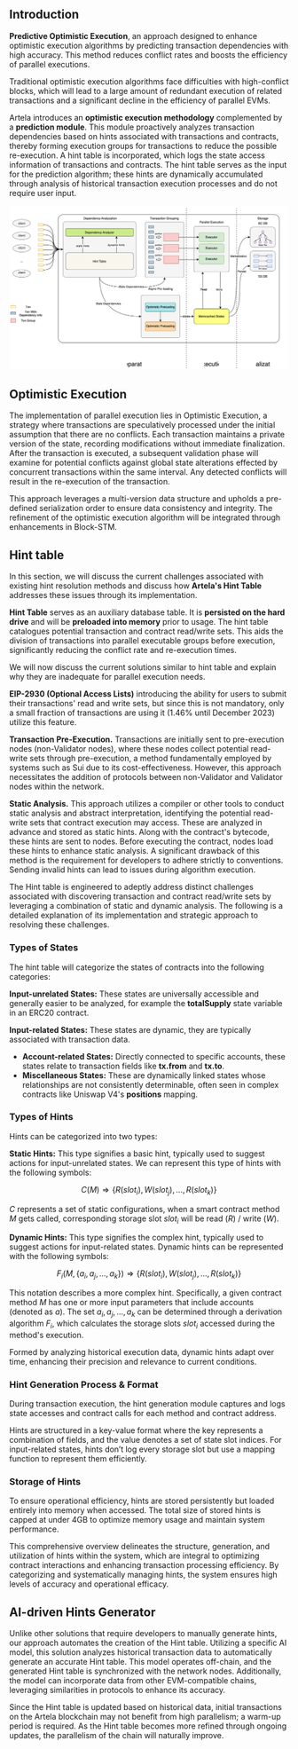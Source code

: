 ## Introduction

**Predictive Optimistic Execution**, an approach designed to enhance optimistic execution algorithms by predicting transaction dependencies with high accuracy. This method reduces conflict rates and boosts the efficiency of parallel executions.

Traditional optimistic execution algorithms face difficulties with high-conflict blocks, which will lead to a large amount of redundant execution of related transactions and a significant decline in the efficiency of parallel EVMs.

Artela introduces an **optimistic execution methodology** complemented by a **prediction module**. This module proactively analyzes transaction dependencies based on hints associated with transactions and contracts, thereby forming execution groups for transactions to reduce the possible re-execution. A hint table is incorporated, which logs the state access information of transactions and contracts. The hint table serves as the input for the prediction algorithm; these hints are dynamically accumulated through analysis of historical transaction execution processes and do not require user input.

![Predictive Optimistic Execution](./img/parallel-execution.svg)

## Optimistic Execution

The implementation of parallel execution lies in Optimistic Execution, a strategy where transactions are speculatively processed under the initial assumption that there are no conflicts. Each transaction maintains a private version of the state, recording modifications without immediate finalization. After the transaction is executed, a subsequent validation phase will examine for potential conflicts against global state alterations effected by concurrent transactions within the same interval. Any detected conflicts will result in the re-execution of the transaction.

This approach leverages a multi-version data structure and upholds a pre-defined serialization order to ensure data consistency and integrity. The refinement of the optimistic execution algorithm will be integrated through enhancements in Block-STM.

## Hint table

In this section, we will discuss the current challenges associated with existing hint resolution methods and discuss how **Artela's Hint Table** addresses these issues through its implementation.

**Hint Table** serves as an auxiliary database table. It is **persisted on the hard drive** and will be **preloaded into memory** prior to usage. The hint table catalogues potential transaction and contract read/write sets. This aids the division of transactions into parallel executable groups before execution, significantly reducing the conflict rate and re-execution times.

We will now discuss the current solutions similar to hint table and explain why they are inadequate for parallel execution needs.

**EIP-2930 (Optional Access Lists)** introducing the ability for users to submit their transactions' read and write sets, but since this is not mandatory, only a small fraction of transactions are using it (1.46% until December 2023) utilize this feature.

**Transaction Pre-Execution.** Transactions are initially sent to pre-execution nodes (non-Validator nodes), where these nodes collect potential read-write sets through pre-execution, a method fundamentally employed by systems such as Sui due to its cost-effectiveness. However, this approach necessitates the addition of protocols between non-Validator and Validator nodes within the network.

**Static Analysis.** This approach utilizes a compiler or other tools to conduct static analysis and abstract interpretation, identifying the potential read-write sets that contract execution may access. These are analyzed in advance and stored as static hints. Along with the contract's bytecode, these hints are sent to nodes. Before executing the contract, nodes load these hints to enhance static analysis. A significant drawback of this method is the requirement for developers to adhere strictly to conventions. Sending invalid hints can lead to issues during algorithm execution.

The Hint table is engineered to adeptly address distinct challenges associated with discovering transaction and contract read/write sets by leveraging a combination of static and dynamic analysis. The following is a detailed explanation of its implementation and strategic approach to resolving these challenges.

### Types of States

The hint table will categorize the states of contracts into the following categories:

**Input-unrelated States:** These states are universally accessible and generally easier to be analyzed, for example the **totalSupply** state variable in an ERC20 contract.

**Input-related States:** These states are dynamic, they are typically associated with transaction data.

- **Account-related States:** Directly connected to specific accounts, these states relate to transaction fields like **tx.from** and **tx.to**.
- **Miscellaneous States:** These are dynamically linked states whose relationships are not consistently determinable, often seen in complex contracts like Uniswap V4's **positions** mapping.

### Types of Hints

Hints can be categorized into two types:

**Static Hints:** This type signifies a basic hint, typically used to suggest actions for input-unrelated states. We can represent this type of hints with the following symbols:

$$
C(M) \Rightarrow \{ R(slot_i), W(slot_j), ..., R(slot_k) \}
$$

$C$ represents a set of static configurations, when a smart contract method $M$ gets called, corresponding storage slot $slot_i$ will be read ($R$) / write ($W$).

**Dynamic Hints:** This type signifies the complex hint, typically used to suggest actions for input-related states. Dynamic hints can be represented with the following symbols:

$$
F_i(M, \{a_i, a_j, ..., a_k\}) \Rightarrow \{
R(slot_i),
W(slot_j),
...,
R(slot_k)
\}
$$

This notation describes a more complex hint. Specifically, a given contract method $M$ has one or more input parameters that include accounts (denoted as $a$). The set ${a_i, a_j, ..., a_k}$ can be determined through a derivation algorithm $F_i$, which calculates the storage slots $slot_i$ accessed during the method's execution.

Formed by analyzing historical execution data, dynamic hints adapt over time, enhancing their precision and relevance to current conditions.

### Hint Generation Process & Format

During transaction execution, the hint generation module captures and logs state accesses and contract calls for each method and contract address.

Hints are structured in a key-value format where the key represents a combination of fields, and the value denotes a set of state slot indices. For input-related states, hints don’t log every storage slot but use a mapping function to represent them efficiently.

### Storage of Hints

To ensure operational efficiency, hints are stored persistently but loaded entirely into memory when accessed. The total size of stored hints is capped at under 4GB to optimize memory usage and maintain system performance.

This comprehensive overview delineates the structure, generation, and utilization of hints within the system, which are integral to optimizing contract interactions and enhancing transaction processing efficiency. By categorizing and systematically managing hints, the system ensures high levels of accuracy and operational efficacy.

## AI-driven Hints Generator

Unlike other solutions that require developers to manually generate hints, our approach automates the creation of the Hint table. Utilizing a specific AI model, this solution analyzes historical transaction data to automatically generate an accurate Hint table. This model operates off-chain, and the generated Hint table is synchronized with the network nodes. Additionally, the model can incorporate data from other EVM-compatible chains, leveraging similarities in protocols to enhance its accuracy.

Since the Hint table is updated based on historical data, initial transactions on the Artela blockchain may not benefit from high parallelism; a warm-up period is required. As the Hint table becomes more refined through ongoing updates, the parallelism of the chain will naturally improve.
